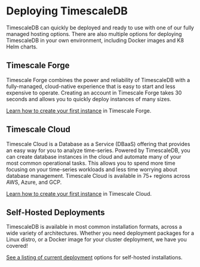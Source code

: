 # Deploying TimescaleDB

TimescaleDB can quickly be deployed and ready to use with one of our
fully managed hosting options. There are also multiple options for
deploying TimescaleDB in your own environment, including Docker images
and K8 Helm charts.

## Timescale Forge

Timescale Forge combines the power and reliability of TimescaleDB with a 
fully-managed, cloud-native experience that is easy to start and less expensive 
to operate. Creating an account in Timescale Forge takes 30 seconds and allows 
you to quickly deploy instances of many sizes.

[Learn how to create your first instance][timescale-forge] in Timescale Forge.


## Timescale Cloud

Timescale Cloud is a Database as a Service (DBaaS) offering that provides an easy
way for you to analyze time-series. Powered by TimescaleDB, you can create database
 instances in the cloud and automate many of your most common operational tasks. 
 This allows you to spend more time focusing on your time-series workloads and less 
 time worrying about database management. Timescale Cloud is available in 75+ 
 regions across AWS, Azure, and GCP.

[Learn how to create your first instance][timescale-cloud] in Timescale Cloud.

## Self-Hosted Deployments

TimescaleDB is available in most common installation formats, across a wide
variety of architectures. Whether you need deployment packages for a Linux
distro, or a Docker image for your cluster deployment, we have you covered!

[See a listing of current deployment][self-hosted] options for self-hosted installations.


[timescale-forge]: /how-to-guides/install-timescaledb/installation-forge/
[timescale-cloud]: //how-to-guides/install-timescaledb/installation-cloud/
[self-hosted]: /how-to-guides/install-timescaledb/self-hosted/